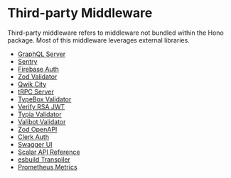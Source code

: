 # Third-party Middleware

Third-party middleware refers to middleware not bundled within the Hono package.
Most of this middleware leverages external libraries.

- [GraphQL Server](https://github.com/honojs/middleware/tree/main/packages/graphql-server)
- [Sentry](https://github.com/honojs/middleware/tree/main/packages/sentry)
- [Firebase Auth](https://github.com/honojs/middleware/tree/main/packages/firebase-auth)
- [Zod Validator](https://github.com/honojs/middleware/tree/main/packages/zod-validator)
- [Qwik City](https://github.com/honojs/middleware/tree/main/packages/qwik-city)
- [tRPC Server](https://github.com/honojs/middleware/tree/main/packages/trpc-server)
- [TypeBox Validator](https://github.com/honojs/middleware/tree/main/packages/typebox-validator)
- [Verify RSA JWT](https://github.com/wataruoguchi/verify-rsa-jwt-cloudflare-worker)
- [Typia Validator](https://github.com/honojs/middleware/tree/main/packages/typia-validator)
- [Valibot Validator](https://github.com/honojs/middleware/tree/main/packages/valibot-validator)
- [Zod OpenAPI](https://github.com/honojs/middleware/tree/main/packages/zod-openapi)
- [Clerk Auth](https://github.com/honojs/middleware/tree/main/packages/clerk-auth)
- [Swagger UI](https://github.com/honojs/middleware/tree/main/packages/swagger-ui)
- [Scalar API Reference](https://github.com/scalar/scalar/tree/main/packages/hono-api-reference)
- [esbuild Transpiler](https://github.com/honojs/middleware/tree/main/packages/esbuild-transpiler)
- [Prometheus Metrics](https://github.com/honojs/middleware/tree/main/packages/prometheus)

